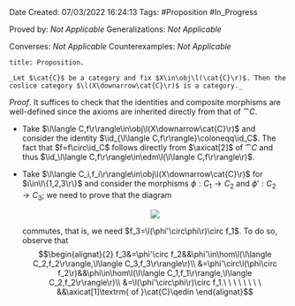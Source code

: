 <br />
<br />

Date Created: 07/03/2022 16:24:13
Tags: #Proposition #In_Progress

Proved by: _Not Applicable_
Generalizations: _Not Applicable_

Converses: _Not Applicable_
Counterexamples: _Not Applicable_

``` ad-Proposition
title: Proposition.

_Let $\cat{C}$ be a category and fix $X\in\obj\l(\cat{C}\r)$. Then the coslice category $\l(X\downarrow\cat{C}\r)$ is a category._

```

_Proof_. It suffices to check that the identities and composite morphisms are well-defined since the axioms are inherited directly from that of $\cat{C}$.
* Take $\l\langle C,f\r\rangle\in\obj\l(X\downarrow\cat{C}\r)$ and consider the identity $\id_{\l\langle C,f\r\rangle}\coloneqq\id_C$. The fact that $f=f\circ\id_C$ follows directly from $\axicat[2]$ of $\cat{C}$ and thus $\id_\l\langle C,f\r\rangle\in\edm\l(\l\langle C,f\r\rangle\r)$.
* Take $\l\langle C_i,f_i\r\rangle\in\obj\l(X\downarrow\cat{C}\r)$ for $i\in\l\{1,2,3\r\}$ and consider the morphisms $\phi:C_1\to C_2$ and $\phi':C_2\to C_3$; we need to prove that the diagram
    <center><img src="https://raw.githubusercontent.com/zhaoshenzhai/MathWiki/master/Images/2022-03-07_162637/image.svg"></center>

    commutes, that is, we need $f_3=\l(\phi'\circ\phi\r)\circ f_1$. To do so, observe that$$\begin{alignat}{2}
        f_3&=\phi'\circ f_2&&\phi'\in\hom\l(\l\langle C_2,f_2\r\rangle,\l\langle C_3,f_3\r\rangle\r)\\
        &=\phi'\circ\l(\phi\circ f_2\r)&&\phi\in\hom\l(\l\langle C_1,f_1\r\rangle,\l\langle C_2,f_2\r\rangle\r)\\
        &=\l(\phi'\circ\phi\r)\circ f_1.\ \ \ \ \ \ \ \ &&\axicat[1]\textrm{ of }\cat{C}\qedin
    \end{alignat}$$
